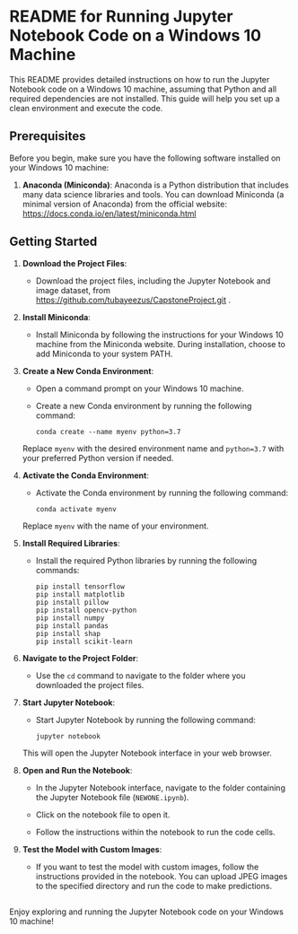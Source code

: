 # README for Running Jupyter Notebook Code on a Windows 10 Machine

This README provides detailed instructions on how to run the Jupyter Notebook code on a Windows 10 machine, assuming that Python and all required dependencies are not installed. This guide will help you set up a clean environment and execute the code.

## Prerequisites

Before you begin, make sure you have the following software installed on your Windows 10 machine:

1. **Anaconda (Miniconda)**: Anaconda is a Python distribution that includes many data science libraries and tools. You can download Miniconda (a minimal version of Anaconda) from the official website: https://docs.conda.io/en/latest/miniconda.html

## Getting Started

1. **Download the Project Files**:

   - Download the project files, including the Jupyter Notebook and image dataset, from https://github.com/tubayeezus/CapstoneProject.git .

2. **Install Miniconda**:

   - Install Miniconda by following the instructions for your Windows 10 machine from the Miniconda website. During installation, choose to add Miniconda to your system PATH.

3. **Create a New Conda Environment**:

   - Open a command prompt on your Windows 10 machine.
   - Create a new Conda environment by running the following command:
   
     ```
     conda create --name myenv python=3.7
     ```

   Replace `myenv` with the desired environment name and `python=3.7` with your preferred Python version if needed.

4. **Activate the Conda Environment**:

   - Activate the Conda environment by running the following command:

     ```
     conda activate myenv
     ```

   Replace `myenv` with the name of your environment.

5. **Install Required Libraries**:

   - Install the required Python libraries by running the following commands:

     ```
     pip install tensorflow
     pip install matplotlib
     pip install pillow
     pip install opencv-python
     pip install numpy
     pip install pandas
     pip install shap
     pip install scikit-learn
     ```

6. **Navigate to the Project Folder**:

   - Use the `cd` command to navigate to the folder where you downloaded the project files.

7. **Start Jupyter Notebook**:

   - Start Jupyter Notebook by running the following command:

     ```
     jupyter notebook
     ```

   This will open the Jupyter Notebook interface in your web browser.

8. **Open and Run the Notebook**:

   - In the Jupyter Notebook interface, navigate to the folder containing the Jupyter Notebook file (`NEWONE.ipynb`).

   - Click on the notebook file to open it.

   - Follow the instructions within the notebook to run the code cells.

9. **Test the Model with Custom Images**:

   - If you want to test the model with custom images, follow the instructions provided in the notebook. You can upload JPEG images to the specified directory and run the code to make predictions.

##

Enjoy exploring and running the Jupyter Notebook code on your Windows 10 machine!
